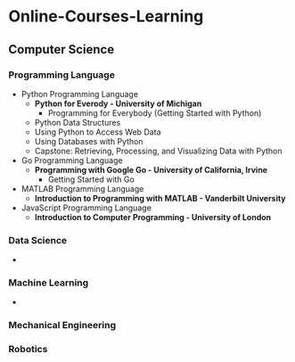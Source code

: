 # Online-Courses-Learning

## Computer Science

### Programming Language
* Python Programming Language
    * <b> Python for Everody - University of Michigan </b>
        * Programming for Everybody (Getting Started with Python)
	* Python Data Structures
	* Using Python to Access Web Data
	* Using Databases with Python
	* Capstone: Retrieving, Processing, and Visualizing Data with Python
* Go Programming Language
    * <b>Programming with Google Go - University of California, Irvine</b>
        * Getting Started with Go
* MATLAB Programming Language
    * <b>Introduction to Programming with MATLAB - Vanderbilt University</b>
* JavaScript Programming Language
    * <b>Introduction to Computer Programming - University of London</b>

### Data Science
- 

### Machine Learning
- 

### Mechanical Engineering

### Robotics

